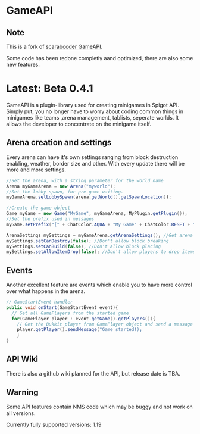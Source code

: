 # GameAPI

## Note
This is a fork of [scarabcoder GameAPI](https://github.com/scarabcoder/GameAPI). 

Some code has been redone completly aand optimized, there are also some new features.

# Latest: Beta 0.4.1

GameAPI is a plugin-library used for creating minigames in Spigot API.
Simply put, you no longer have to worry about coding common things in minigames like teams 
,arena management, tablists, seperate worlds. It allows the developer to concentrate on the 
minigame itself.

## Arena creation and settings
Every arena can have it's own settings ranging from block destruction enabling, weather, border size and other.
With every update there will be more and more settings.

```Java
//Set the arena, with a string parameter for the world name
Arena myGameArena = new Arena("myworld"); 
//Set the lobby spawn, for pre-game waiting.
myGameArena.setLobbySpawn(arena.getWorld().getSpawnLocation)); 

//Create the game object
Game myGame = new Game("MyGame", myGameArena, MyPlugin.getPlugin());  
//Set the prefix used in messages
myGame.setPrefix("[" + ChatColor.AQUA + "My Game" + ChatColor.RESET + "]"); 

ArenaSettings mySettings = myGameArena.getArenaSettings(); //Get arena settings
mySettings.setCanDestroy(false); //Don't allow block breaking
mySettings.setCanBuild(false); //Don't allow block placing
mySettings.setAllowItemDrop(false); //Don't allow players to drop items
```

## Events
Another excellent feature are events which enable you to have more control over what happens in the arena.
```Java
// GameStartEvent handler
public void onStart(GameStartEvent event){
  // Get all GamePlayers from the started game
  for(GamePlayer player : event.getGame().getPlayers()){
    // Get the Bukkit player from GamePlayer object and send a message
    player.getPlayer().sendMessage("Game started!);
    }
}
```

## API Wiki
There is also a github wiki planned for the API, but release date is TBA.

## Warning 
Some API features contain NMS code which may be buggy and not work on all versions.

Currently fully supported versions: 1.19
